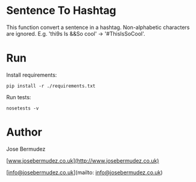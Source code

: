 # Sentence To Hashtag


This function convert a sentence in a hashtag.
Non-alphabetic characters are ignored.
E.g. 'thi9s Is &&So cool' -> '#ThisIsSoCool'.


# Run

Install requirements: 

    pip install -r ./requirements.txt
    
Run tests:

    nosetests -v


# Author

Jose Bermudez

[www.josebermudez.co.uk](http://www.josebermudez.co.uk)

[info@josebermudez.co.uk](mailto: info@josebermudez.co.uk)